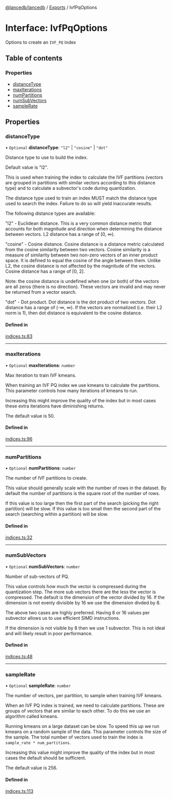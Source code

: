 [@lancedb/lancedb](../README.md) / [Exports](../modules.md) / IvfPqOptions

# Interface: IvfPqOptions

Options to create an `IVF_PQ` index

## Table of contents

### Properties

- [distanceType](IvfPqOptions.md#distancetype)
- [maxIterations](IvfPqOptions.md#maxiterations)
- [numPartitions](IvfPqOptions.md#numpartitions)
- [numSubVectors](IvfPqOptions.md#numsubvectors)
- [sampleRate](IvfPqOptions.md#samplerate)

## Properties

### distanceType

• `Optional` **distanceType**: ``"l2"`` \| ``"cosine"`` \| ``"dot"``

Distance type to use to build the index.

Default value is "l2".

This is used when training the index to calculate the IVF partitions
(vectors are grouped in partitions with similar vectors according to this
distance type) and to calculate a subvector's code during quantization.

The distance type used to train an index MUST match the distance type used
to search the index.  Failure to do so will yield inaccurate results.

The following distance types are available:

"l2" - Euclidean distance. This is a very common distance metric that
accounts for both magnitude and direction when determining the distance
between vectors. L2 distance has a range of [0, ∞).

"cosine" - Cosine distance.  Cosine distance is a distance metric
calculated from the cosine similarity between two vectors. Cosine
similarity is a measure of similarity between two non-zero vectors of an
inner product space. It is defined to equal the cosine of the angle
between them.  Unlike L2, the cosine distance is not affected by the
magnitude of the vectors.  Cosine distance has a range of [0, 2].

Note: the cosine distance is undefined when one (or both) of the vectors
are all zeros (there is no direction).  These vectors are invalid and may
never be returned from a vector search.

"dot" - Dot product. Dot distance is the dot product of two vectors. Dot
distance has a range of (-∞, ∞). If the vectors are normalized (i.e. their
L2 norm is 1), then dot distance is equivalent to the cosine distance.

#### Defined in

[indices.ts:83](https://github.com/lancedb/lancedb/blob/3499aee/nodejs/lancedb/indices.ts#L83)

___

### maxIterations

• `Optional` **maxIterations**: `number`

Max iteration to train IVF kmeans.

When training an IVF PQ index we use kmeans to calculate the partitions.  This parameter
controls how many iterations of kmeans to run.

Increasing this might improve the quality of the index but in most cases these extra
iterations have diminishing returns.

The default value is 50.

#### Defined in

[indices.ts:96](https://github.com/lancedb/lancedb/blob/3499aee/nodejs/lancedb/indices.ts#L96)

___

### numPartitions

• `Optional` **numPartitions**: `number`

The number of IVF partitions to create.

This value should generally scale with the number of rows in the dataset.
By default the number of partitions is the square root of the number of
rows.

If this value is too large then the first part of the search (picking the
right partition) will be slow.  If this value is too small then the second
part of the search (searching within a partition) will be slow.

#### Defined in

[indices.ts:32](https://github.com/lancedb/lancedb/blob/3499aee/nodejs/lancedb/indices.ts#L32)

___

### numSubVectors

• `Optional` **numSubVectors**: `number`

Number of sub-vectors of PQ.

This value controls how much the vector is compressed during the quantization step.
The more sub vectors there are the less the vector is compressed.  The default is
the dimension of the vector divided by 16.  If the dimension is not evenly divisible
by 16 we use the dimension divded by 8.

The above two cases are highly preferred.  Having 8 or 16 values per subvector allows
us to use efficient SIMD instructions.

If the dimension is not visible by 8 then we use 1 subvector.  This is not ideal and
will likely result in poor performance.

#### Defined in

[indices.ts:48](https://github.com/lancedb/lancedb/blob/3499aee/nodejs/lancedb/indices.ts#L48)

___

### sampleRate

• `Optional` **sampleRate**: `number`

The number of vectors, per partition, to sample when training IVF kmeans.

When an IVF PQ index is trained, we need to calculate partitions.  These are groups
of vectors that are similar to each other.  To do this we use an algorithm called kmeans.

Running kmeans on a large dataset can be slow.  To speed this up we run kmeans on a
random sample of the data.  This parameter controls the size of the sample.  The total
number of vectors used to train the index is `sample_rate * num_partitions`.

Increasing this value might improve the quality of the index but in most cases the
default should be sufficient.

The default value is 256.

#### Defined in

[indices.ts:113](https://github.com/lancedb/lancedb/blob/3499aee/nodejs/lancedb/indices.ts#L113)

